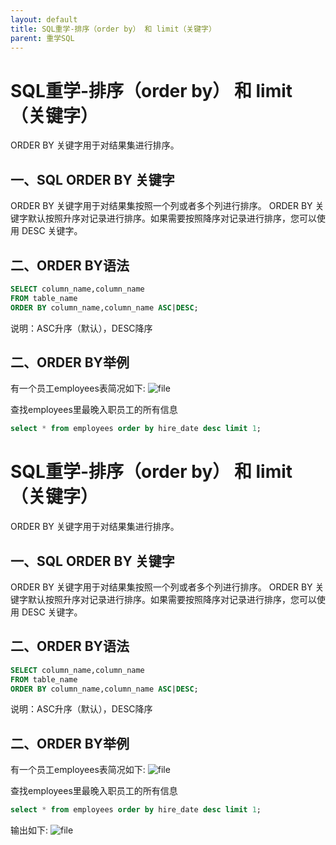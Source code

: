 ```yaml
---
layout: default
title: SQL重学-排序（order by） 和 limit（关键字）
parent: 重学SQL
---
```

# SQL重学-排序（order by） 和 limit（关键字）
ORDER BY 关键字用于对结果集进行排序。
## 一、SQL ORDER BY 关键字
ORDER BY 关键字用于对结果集按照一个列或者多个列进行排序。
ORDER BY 关键字默认按照升序对记录进行排序。如果需要按照降序对记录进行排序，您可以使用 DESC 关键字。
## 二、ORDER BY语法
```sql
SELECT column_name,column_name
FROM table_name
ORDER BY column_name,column_name ASC|DESC;
```
说明：ASC升序（默认），DESC降序

## 二、ORDER BY举例
有一个员工employees表简况如下:
![file](https://blog.edkso.cn/wp-content/uploads/2021/02/image-1613891512164.png)

查找employees里最晚入职员工的所有信息
```sql
select * from employees order by hire_date desc limit 1;
```

# SQL重学-排序（order by） 和 limit（关键字）
ORDER BY 关键字用于对结果集进行排序。
## 一、SQL ORDER BY 关键字
ORDER BY 关键字用于对结果集按照一个列或者多个列进行排序。
ORDER BY 关键字默认按照升序对记录进行排序。如果需要按照降序对记录进行排序，您可以使用 DESC 关键字。
## 二、ORDER BY语法
```sql
SELECT column_name,column_name
FROM table_name
ORDER BY column_name,column_name ASC|DESC;
```
说明：ASC升序（默认），DESC降序

## 二、ORDER BY举例
有一个员工employees表简况如下:
![file](https://blog.edkso.cn/wp-content/uploads/2021/02/image-1613891512164.png)

查找employees里最晚入职员工的所有信息
```sql
select * from employees order by hire_date desc limit 1;
```

输出如下:
![file](https://blog.edkso.cn/wp-content/uploads/2021/02/image-1613891537556.png)